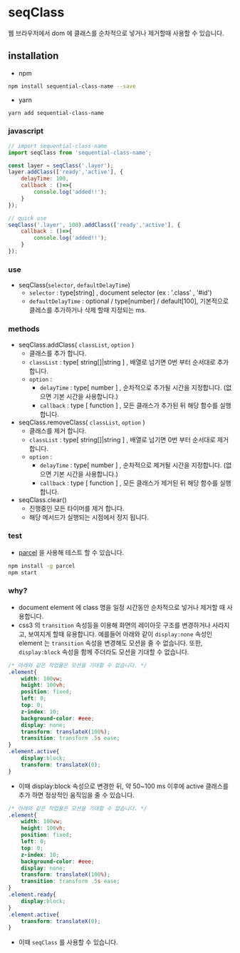 # seqClass
웹 브라우저에서 dom 에 클래스를 순차적으로 넣거나 제거할때 사용할 수 있습니다.

## installation
- npm
```sh
npm install sequential-class-name --save
```
- yarn
```sh
yarn add sequential-class-name
```

### javascript
```js
// import sequential-class-name
import seqClass from 'sequential-class-name';

const layer = seqClass('.layer');
layer.addClass(['ready','active'], {
    delayTime: 100,
    callback : ()=>{
        console.log('added!!');
    }
});

// quick use
seqClass('.layer', 100).addClass(['ready','active'], {
    callback : ()=>{
        console.log('added!!');
    }
});

```

### use
- seqClass(`selector`, `defaultDelayTime`)
    - `selector` : type[string] , document selector (ex : '.class' , '#id') 
    - `defaultDelayTime` : optional / type[number] / default[100], 기본적으로 클레스를 추가하거나 삭제 할때 지정되는 ms. 

### methods
- seqClass.addClass( `classList`, `option` )
    - 클래스를 추가 합니다.
    - `classList` : type[ string[]|string ] , 배열로 넘기면 0번 부터 순서대로 추가 합니다.
    - `option` : 
        - `delayTime` : type[ number ] , 순차적으로 추가될 시간을 지정합니다. (없으면 기본 시간을 사용합니다.)
        - `callback` : type [ function ] , 모든 클래스가 추가된 뒤 해당 함수를 실행합니다.  
- seqClass.removeClass( `classList`, `option` )
    - 클래스를 제거 합니다.
    - `classList` : type[ string[]|string ] , 배열로 넘기면 0번 부터 순서대로 제거 합니다.
    - `option` : 
        - `delayTime` : type[ number ] , 순차적으로 제거될 시간을 지정합니다. (없으면 기본 시간을 사용합니다.)
        - `callback` : type [ function ] , 모든 클래스가 제거된 뒤 해당 함수를 실행합니다.  
- seqClass.clear()
    - 진행중인 모든 타이머를 제거 합니다.
    - 해당 메서드가 실행되는 시점에서 정지 됩니다.

### test
- [parcel](https://parceljs.org/) 을 사용해 테스트 할 수 있습니다.
```sh
npm install -g parcel
npm start
```

### why?
- document element 에 class 명을 일정 시간동안 순차적으로 넣거나 제거할 때 사용합니다.
- css3 의 `transition` 속성등을 이용해 화면의 레이아웃 구조를 변경하거나 사라지고, 보여지게 할때 유용합니다. 예를들어 아래와 같이 `display:none` 속성인 element 는 `transition` 속성을 변경해도 모션을 줄 수 없습니다. 또한, `display:block` 속성을 함께 주더라도 모션을 기대할 수 없습니다.
```css
/* 아래와 같은 작업물은 모션을 기대할 수 없습니다. */
.element{
    width: 100vw;
    height: 100vh;
    position: fixed;
    left: 0;
    top: 0;
    z-index: 10;
    background-color: #eee;
    display: none;
    transform: translateX(100%);
    transition: transform .5s ease;
}
.element.active{
    display:block;
    transform: translateX(0);
}
```

- 이때 display:block 속성으로 변경한 뒤, 약 50~100 ms 이후에 active 클래스를 추가 하면 정상적인 움직임을 줄 수 있습니다.
```css
/* 아래와 같은 작업물은 모션을 기대할 수 없습니다. */
.element{
    width: 100vw;
    height: 100vh;
    position: fixed;
    left: 0;
    top: 0;
    z-index: 10;
    background-color: #eee;
    display: none;
    transform: translateX(100%);
    transition: transform .5s ease;
}
.element.ready{
    display:block;
}
.element.active{
    transform: translateX(0);
}
```
- 이때 `seqClass` 를 사용할 수 있습니다.